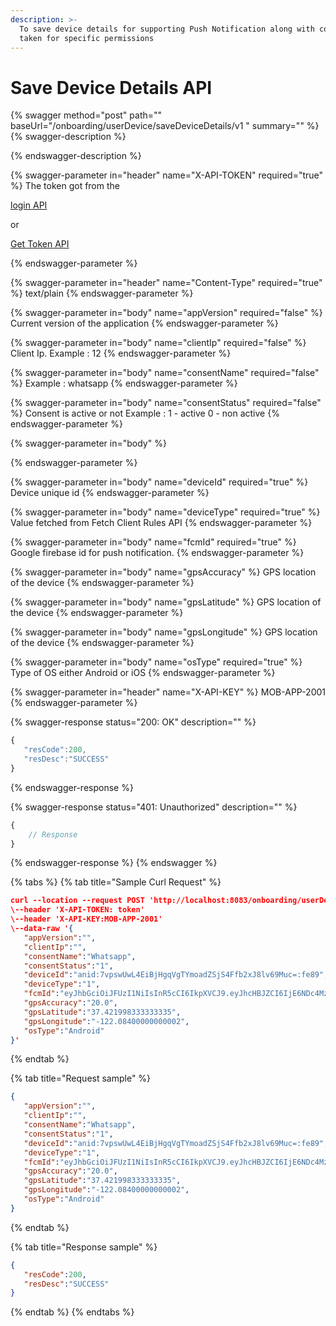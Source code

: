 ```yaml
---
description: >-
  To save device details for supporting Push Notification along with consent
  taken for specific permissions
---
```


# Save Device Details API



{% swagger method="post" path="" baseUrl="<domain>/onboarding/userDevice/saveDeviceDetails/v1 " summary="" %}
{% swagger-description %}

{% endswagger-description %}

{% swagger-parameter in="header" name="X-API-TOKEN" required="true" %}
The token got from the 

[login API](../authentication-and-authorization/login-api.md)

 or 

[Get Token API](../../common-apis/get-app-token-api.md)


{% endswagger-parameter %}

{% swagger-parameter in="header" name="Content-Type" required="true" %}
text/plain
{% endswagger-parameter %}

{% swagger-parameter in="body" name="appVersion" required="false" %}
Current version of the application
{% endswagger-parameter %}

{% swagger-parameter in="body" name="clientIp" required="false" %}
Client Ip. Example : 12
{% endswagger-parameter %}

{% swagger-parameter in="body" name="consentName" required="false" %}
Example : whatsapp
{% endswagger-parameter %}

{% swagger-parameter in="body" name="consentStatus" required="false" %}
Consent is active or not Example : 1 - active 0 - non active
{% endswagger-parameter %}

{% swagger-parameter in="body" %}

{% endswagger-parameter %}

{% swagger-parameter in="body" name="deviceId" required="true" %}
Device unique id
{% endswagger-parameter %}

{% swagger-parameter in="body" name="deviceType" required="true" %}
Value fetched from Fetch Client Rules API
{% endswagger-parameter %}

{% swagger-parameter in="body" name="fcmId" required="true" %}
Google firebase id for push notification. 
{% endswagger-parameter %}

{% swagger-parameter in="body" name="gpsAccuracy" %}
GPS location of the device
{% endswagger-parameter %}

{% swagger-parameter in="body" name="gpsLatitude" %}
GPS location of the device
{% endswagger-parameter %}

{% swagger-parameter in="body" name="gpsLongitude" %}
GPS location of the device
{% endswagger-parameter %}

{% swagger-parameter in="body" name="osType" required="true" %}
Type of OS either Android or iOS
{% endswagger-parameter %}

{% swagger-parameter in="header" name="X-API-KEY" %}
MOB-APP-2001
{% endswagger-parameter %}

{% swagger-response status="200: OK" description="" %}
```javascript
{
   "resCode":200,
   "resDesc":"SUCCESS"
}
```
{% endswagger-response %}

{% swagger-response status="401: Unauthorized" description="" %}
```javascript
{
    // Response
}
```
{% endswagger-response %}
{% endswagger %}

{% tabs %}
{% tab title="Sample Curl Request" %}
```json
curl --location --request POST 'http://localhost:8083/onboarding/userDevice/saveDeviceDetails/v1' \
\--header 'X-API-TOKEN: token'
\--header 'X-API-KEY:MOB-APP-2001'
\--data-raw '{
   "appVersion":"",
   "clientIp":"",
   "consentName":"Whatsapp",
   "consentStatus":"1",
   "deviceId":"anid:7vpswUwL4EiBjHgqVgTYmoadZSjS4Ffb2xJ8lv69Muc=:fe89",
   "deviceType":"1",
   "fcmId":"eyJhbGciOiJFUzI1NiIsInR5cCI6IkpXVCJ9.eyJhcHBJZCI6IjE6NDc4MzMwOTY1MTQwOmFuZHJvaWQ6NTUxMGQxMGNiM2ZmYjcyZjc0Zjg4MSIsImV4cCI6MTY0NTUwNjQ0NSwiZmlkIjoiZUtMWUVBd2lTNHVfdEJma3J4blBjTCIsInByb2plY3ROdW1iZXIiOjQ3ODMzMDk2NTE0MH0.AB2LPV8wRQIgaRQ06walCsIIlg98E6TEH1MXtlzASbU6Ythn19UBeZ0CIQD992mOVqAjzYXkI7XF_C1aUrLvqXV0MJ9Eu23W5kHJjA",
   "gpsAccuracy":"20.0",
   "gpsLatitude":"37.421998333333335",
   "gpsLongitude":"-122.08400000000002",
   "osType":"Android"
}'
```
{% endtab %}

{% tab title="Request sample" %}
```json
{
   "appVersion":"",
   "clientIp":"",
   "consentName":"Whatsapp",
   "consentStatus":"1",
   "deviceId":"anid:7vpswUwL4EiBjHgqVgTYmoadZSjS4Ffb2xJ8lv69Muc=:fe89",
   "deviceType":"1",
   "fcmId":"eyJhbGciOiJFUzI1NiIsInR5cCI6IkpXVCJ9.eyJhcHBJZCI6IjE6NDc4MzMwOTY1MTQwOmFuZHJvaWQ6NTUxMGQxMGNiM2ZmYjcyZjc0Zjg4MSIsImV4cCI6MTY0NTUwNjQ0NSwiZmlkIjoiZUtMWUVBd2lTNHVfdEJma3J4blBjTCIsInByb2plY3ROdW1iZXIiOjQ3ODMzMDk2NTE0MH0.AB2LPV8wRQIgaRQ06walCsIIlg98E6TEH1MXtlzASbU6Ythn19UBeZ0CIQD992mOVqAjzYXkI7XF_C1aUrLvqXV0MJ9Eu23W5kHJjA",
   "gpsAccuracy":"20.0",
   "gpsLatitude":"37.421998333333335",
   "gpsLongitude":"-122.08400000000002",
   "osType":"Android"
}
```
{% endtab %}

{% tab title="Response sample" %}
```json
{
   "resCode":200,
   "resDesc":"SUCCESS"
}
```
{% endtab %}
{% endtabs %}
